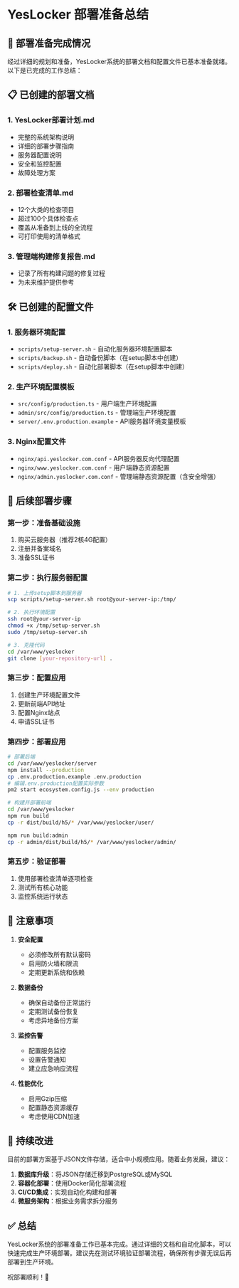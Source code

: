# YesLocker 部署准备总结

## 🎯 部署准备完成情况

经过详细的规划和准备，YesLocker系统的部署文档和配置文件已基本准备就绪。以下是已完成的工作总结：

## 📋 已创建的部署文档

### 1. **YesLocker部署计划.md**
- 完整的系统架构说明
- 详细的部署步骤指南
- 服务器配置说明
- 安全和监控配置
- 故障处理方案

### 2. **部署检查清单.md**
- 12个大类的检查项目
- 超过100个具体检查点
- 覆盖从准备到上线的全流程
- 可打印使用的清单格式

### 3. **管理端构建修复报告.md**
- 记录了所有构建问题的修复过程
- 为未来维护提供参考

## 🛠️ 已创建的配置文件

### 1. 服务器环境配置
- `scripts/setup-server.sh` - 自动化服务器环境配置脚本
- `scripts/backup.sh` - 自动备份脚本（在setup脚本中创建）
- `scripts/deploy.sh` - 自动化部署脚本（在setup脚本中创建）

### 2. 生产环境配置模板
- `src/config/production.ts` - 用户端生产环境配置
- `admin/src/config/production.ts` - 管理端生产环境配置
- `server/.env.production.example` - API服务器环境变量模板

### 3. Nginx配置文件
- `nginx/api.yeslocker.com.conf` - API服务器反向代理配置
- `nginx/www.yeslocker.com.conf` - 用户端静态资源配置
- `nginx/admin.yeslocker.com.conf` - 管理端静态资源配置（含安全增强）

## 🚀 后续部署步骤

### 第一步：准备基础设施
1. 购买云服务器（推荐2核4G配置）
2. 注册并备案域名
3. 准备SSL证书

### 第二步：执行服务器配置
```bash
# 1. 上传setup脚本到服务器
scp scripts/setup-server.sh root@your-server-ip:/tmp/

# 2. 执行环境配置
ssh root@your-server-ip
chmod +x /tmp/setup-server.sh
sudo /tmp/setup-server.sh

# 3. 克隆代码
cd /var/www/yeslocker
git clone [your-repository-url] .
```

### 第三步：配置应用
1. 创建生产环境配置文件
2. 更新前端API地址
3. 配置Nginx站点
4. 申请SSL证书

### 第四步：部署应用
```bash
# 部署后端
cd /var/www/yeslocker/server
npm install --production
cp .env.production.example .env.production
# 编辑.env.production配置实际参数
pm2 start ecosystem.config.js --env production

# 构建并部署前端
cd /var/www/yeslocker
npm run build
cp -r dist/build/h5/* /var/www/yeslocker/user/

npm run build:admin
cp -r admin/dist/build/h5/* /var/www/yeslocker/admin/
```

### 第五步：验证部署
1. 使用部署检查清单逐项检查
2. 测试所有核心功能
3. 监控系统运行状态

## 📝 注意事项

1. **安全配置**
   - 必须修改所有默认密码
   - 启用防火墙和限流
   - 定期更新系统和依赖

2. **数据备份**
   - 确保自动备份正常运行
   - 定期测试备份恢复
   - 考虑异地备份方案

3. **监控告警**
   - 配置服务监控
   - 设置告警通知
   - 建立应急响应流程

4. **性能优化**
   - 启用Gzip压缩
   - 配置静态资源缓存
   - 考虑使用CDN加速

## 🔄 持续改进

目前的部署方案基于JSON文件存储，适合中小规模应用。随着业务发展，建议：

1. **数据库升级**：将JSON存储迁移到PostgreSQL或MySQL
2. **容器化部署**：使用Docker简化部署流程
3. **CI/CD集成**：实现自动化构建和部署
4. **微服务架构**：根据业务需求拆分服务

## ✅ 总结

YesLocker系统的部署准备工作已基本完成。通过详细的文档和自动化脚本，可以快速完成生产环境部署。建议先在测试环境验证部署流程，确保所有步骤无误后再部署到生产环境。

祝部署顺利！🎉
